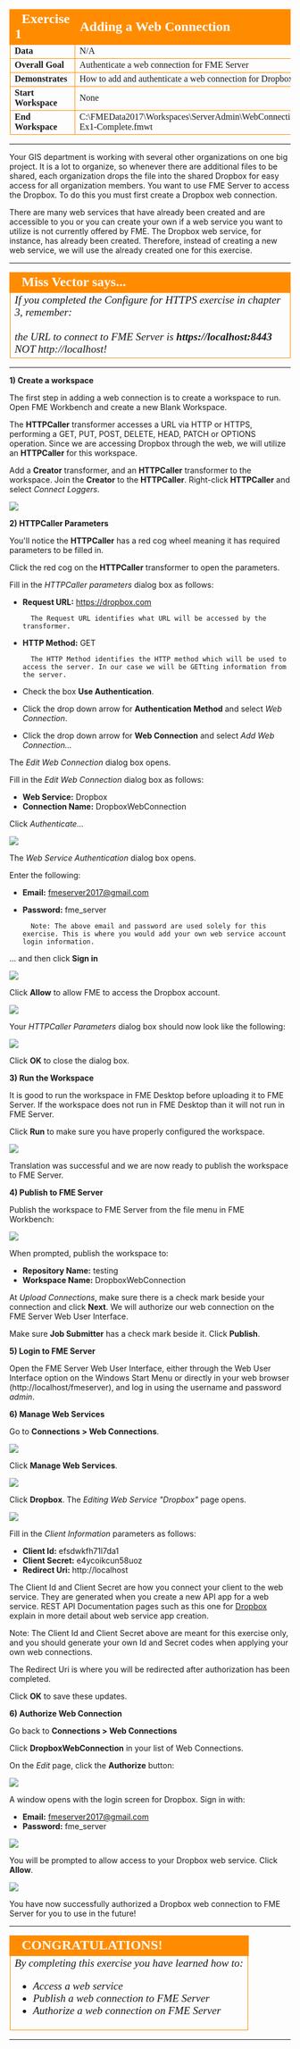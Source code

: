 <!--Exercise Section-->

<table style="border-spacing: 0px;border-collapse: collapse;font-family:serif">
<tr>
<td width=25% style="vertical-align:middle;background-color:darkorange;border: 2px solid darkorange">
<i class="fa fa-cogs fa-lg fa-pull-left fa-fw" style="color:white;padding-right: 12px;vertical-align:text-top"></i>
<span style="color:white;font-size:x-large;font-weight: bold">Exercise 1</span>
</td>
<td style="border: 2px solid darkorange;background-color:darkorange;color:white">
<span style="color:white;font-size:x-large;font-weight: bold">Adding a Web Connection</span>
</td>
</tr>

<tr>
<td style="border: 1px solid darkorange; font-weight: bold">Data</td>
<td style="border: 1px solid darkorange">N/A</td>
</tr>

<tr>
<td style="border: 1px solid darkorange; font-weight: bold">Overall Goal</td>
<td style="border: 1px solid darkorange">Authenticate a web connection for FME Server</td>
</tr>

<tr>
<td style="border: 1px solid darkorange; font-weight: bold">Demonstrates</td>
<td style="border: 1px solid darkorange">How to add and authenticate a web connection for Dropbox</td>
</tr>

<tr>
<td style="border: 1px solid darkorange; font-weight: bold">Start Workspace</td>
<td style="border: 1px solid darkorange">None</td>
</tr>

<tr>
<td style="border: 1px solid darkorange; font-weight: bold">End Workspace</td>
<td style="border: 1px solid darkorange">C:\FMEData2017\Workspaces\ServerAdmin\WebConnections-Ex1-Complete.fmwt</td>
</tr>

</table>

---

Your GIS department is working with several other organizations on one big project. It is a lot to organize, so whenever there are additional files to be shared, each organization drops the file into the shared Dropbox for easy access for all organization members. You want to use FME Server to access the Dropbox. To do this you must first create a Dropbox web connection.

There are many web services that have already been created and are accessible to you or you can create your own if a web service you want to utilize is not currently offered by FME. The Dropbox web service, for instance, has already been created. Therefore, instead of creating a new web service, we will use the already created one for this exercise.

---

<!--Miss Vector says...--> 

<table style="border-spacing: 0px">
<tr>
<td style="vertical-align:middle;background-color:darkorange;border: 2px solid darkorange">
<i class="fa fa-quote-left fa-lg fa-pull-left fa-fw" style="color:white;padding-right: 12px;vertical-align:text-top"></i>
<span style="color:white;font-size:x-large;font-weight: bold;font-family:serif">Miss Vector says...</span>
</td>
</tr>

<tr>
<td style="border: 1px solid darkorange">
<span style="font-family:serif; font-style:italic; font-size:larger">
If you completed the Configure for HTTPS exercise in chapter 3, remember: 
<br><br>the URL to connect to FME Server is </span><span style="font-family:serif; font-style:italic; font-weight:bold; font-size:larger">https://localhost:8443</span><span style="font-family:serif; font-style:italic; font-size:larger"> NOT http://localhost!
</span>
</td>
</tr>
</table>

---

**1) Create a workspace**

The first step in adding a web connection is to create a workspace to run. Open FME Workbench and create a new Blank Workspace.

The **HTTPCaller** transformer accesses a URL via HTTP or HTTPS, performing a GET, PUT, POST, DELETE, HEAD, PATCH or OPTIONS operation. Since we are accessing Dropbox through the web, we will utilize an **HTTPCaller** for this workspace.

Add a **Creator** transformer, and an **HTTPCaller** transformer to the workspace. Join the **Creator** to the **HTTPCaller**. Right-click **HTTPCaller** and select *Connect Loggers*.

![](./Images/5.401.WebConnectionsWorkbench.png)

**2) HTTPCaller Parameters**

You'll notice the **HTTPCaller** has a red cog wheel meaning it has required parameters to be filled in.

Click the red cog on the **HTTPCaller** transformer to open the parameters.

Fill in the *HTTPCaller parameters* dialog box as follows:

- **Request URL:** https://dropbox.com

		The Request URL identifies what URL will be accessed by the transformer.
- **HTTP Method:** GET

		The HTTP Method identifies the HTTP method which will be used to access the server. In our case we will be GETting information from the server.
- Check the box **Use Authentication**.
- Click the drop down arrow for **Authentication Method** and select *Web Connection*.
- Click the drop down arrow for **Web Connection** and select *Add Web Connection...*

The *Edit Web Connection* dialog box opens.

Fill in the *Edit Web Connection* dialog box as follows:

- **Web Service:** Dropbox
- **Connection Name:** DropboxWebConnection

Click *Authenticate...*

![](./Images/5.402.AuthenticateConnection.png)

The *Web Service Authentication* dialog box opens.

Enter the following:

- **Email:** fmeserver2017@gmail.com
- **Password:** fme_server

		Note: The above email and password are used solely for this exercise. This is where you would add your own web service account login information.

... and then click **Sign in**

![](./Images/5.403.Login.png)

Click **Allow** to allow FME to access the Dropbox account.

![](./Images/5.404.FMEAccess.png)

Your *HTTPCaller Parameters* dialog box should now look like the following:

![](./Images/5.405.HTTPCallerParameters.png)

Click **OK** to close the dialog box.

**3) Run the Workspace**

It is good to run the workspace in FME Desktop before uploading it to FME Server. If the workspace does not run in FME Desktop than it will not run in FME Server.

Click **Run** to make sure you have properly configured the workspace.

![](./Images/5.406.RunButton.png)

Translation was successful and we are now ready to publish the workspace to FME Server.

**4) Publish to FME Server**

Publish the workspace to FME Server from the file menu in FME Workbench:

![](./Images/5.407.publishToServer.png)

When prompted, publish the workspace to:

- **Repository Name:** testing
- **Workspace Name:** DropboxWebConnection

At *Upload Connections*, make sure there is a check mark beside your connection and click **Next**. We will authorize our web connection on the FME Server Web User Interface.

Make sure **Job Submitter** has a check mark beside it. Click **Publish**.

**5) Login to FME Server**

Open the FME Server Web User Interface, either through the Web User Interface option on the Windows Start Menu or directly in your web browser (http://localhost/fmeserver), and log in using the username and password *admin*.

**6) Manage Web Services**

Go to **Connections &gt; Web Connections**.

![](./Images/5.409.WebConnectionsPage.png)

Click **Manage Web Services**.

![](./Images/5.416.ManageServices.png)

Click **Dropbox**. The *Editing Web Service "Dropbox"* page opens.

![](./Images/5.417.EditingWebServices.png)

Fill in the *Client Information* parameters as follows:

- **Client Id:** efsdwkfh71l7da1
- **Client Secret:** e4ycoikcun58uoz
- **Redirect Uri:** http://localhost 

The Client Id and Client Secret are how you connect your client to the web service. They are generated when you create a new API app for a web service. REST API Documentation pages such as this one for [Dropbox](https://www.dropbox.com/developers) explain in more detail about web service app creation.

Note: The Client Id and Client Secret above are meant for this exercise only, and you should generate your own Id and Secret codes when applying your own web connections.

The Redirect Uri is where you will be redirected after authorization has been completed.

Click **OK** to save these updates.

**6) Authorize Web Connection**

Go back to **Connections &gt; Web Connections**



Click **DropboxWebConnection** in your list of Web Connections.

On the *Edit* page, click the **Authorize** button:

![](./Images/5.411.Authorize.png)

A window opens with the login screen for Dropbox. Sign in with: 

- **Email:** fmeserver2017@gmail.com 
- **Password:** fme_server

![](./Images/5.412.LoginWindow.png)

You will be prompted to allow access to your Dropbox web service. Click **Allow**.

![](./Images/5.413.AllowAccess.png)

You have now successfully authorized a Dropbox web connection to FME Server for you to use in the future!

---

<!--Exercise Congratulations Section--> 

<table style="border-spacing: 0px">
<tr>
<td style="vertical-align:middle;background-color:darkorange;border: 2px solid darkorange">
<i class="fa fa-thumbs-o-up fa-lg fa-pull-left fa-fw" style="color:white;padding-right: 12px;vertical-align:text-top"></i>
<span style="color:white;font-size:x-large;font-weight: bold;font-family:serif">CONGRATULATIONS!</span>
</td>
</tr>

<tr>
<td style="border: 1px solid darkorange">
<span style="font-family:serif; font-style:italic; font-size:larger">
By completing this exercise you have learned how to:
<br>
<ul><li>Access a web service</li>
<li>Publish a web connection to FME Server</li>
<li>Authorize a web connection on FME Server</li>
</ul>
</span>
</td>
</tr>
</table>

---